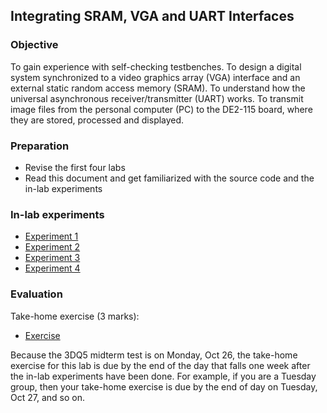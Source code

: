 ## Integrating SRAM, VGA and UART Interfaces

<a name="objective"></a>
### Objective

To gain experience with self-checking testbenches. To design a digital system synchronized to a video graphics array (VGA) interface and an external static random access memory (SRAM). To understand how the universal asynchronous receiver/transmitter (UART) works. To transmit image files from the personal computer (PC) to the DE2-115 board, where they are stored, processed and displayed.

### Preparation

* Revise the first four labs
* Read this document and get familiarized with the source code and the in-lab experiments 

### In-lab experiments

- [Experiment 1](experiment1/doc/experiment1.md) 
- [Experiment 2](experiment2/doc/experiment2.md) 
- [Experiment 3](experiment3/doc/experiment3.md) 
- [Experiment 4](experiment4/doc/experiment4.md) 

### Evaluation

Take-home exercise (3 marks):

- [Exercise](exercise/doc/exercise.md)

Because the 3DQ5 midterm test is on Monday, Oct 26, the take-home exercise for this lab is due by the end of the day that falls one week after the in-lab experiments have been done. For example, if you are a Tuesday group, then your take-home exercise is due by the end of day on Tuesday, Oct 27, and so on.

